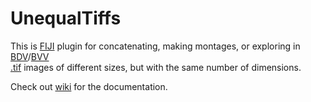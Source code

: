 # UnequalTiffs
This is [FIJI](https://fiji.sc/) plugin for concatenating, making montages, or exploring in [BDV](https://imagej.net/plugins/bdv/)/[BVV](https://github.com/UU-cellbiology/bvv-playground)  
[.tif](https://en.wikipedia.org/wiki/TIFF) images of different sizes, but with the same number of dimensions. 


Check out [wiki](https://github.com/ekatrukha/UnequalTiffs/wiki) for the documentation.
